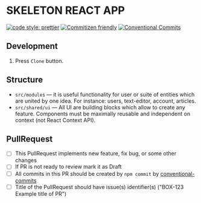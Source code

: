 # SKELETON REACT APP

[![code style: prettier](https://img.shields.io/badge/code_style-prettier-ff69b4.svg)](http://prettier.io) [![Commitizen friendly](https://img.shields.io/badge/commitizen-friendly-brightgreen.svg)](http://commitizen.github.io/cz-cli/) [![Conventional Commits](https://img.shields.io/badge/Conventional%20Commits-1.0.0-yellow.svg)](https://conventionalcommits.org)

## Development

1. Press `Clone` button.

## Structure

- `src/modules` — it is useful functionality for user or suite of entities which are united by one idea. For instance: users, text-editor, account, articles.
- `src/shared/ui` — All UI are building blocks which allow to create any feature. Components must be maximally reusable and independent on context (not React Context API).

## PullRequest

  - [ ] This PullRequest implements new feature, fix bug, or some other changes
  - [ ] If PR is not ready to review mark it as Draft
  - [ ] All commits in this PR should be created by `npm commit` by [conventional-commits](https://www.conventionalcommits.org/en/v1.0.0/)
  - [ ] Title of the PullRequest should have issue(s) identifier(s) ("BOX-123 Example title of PR")
